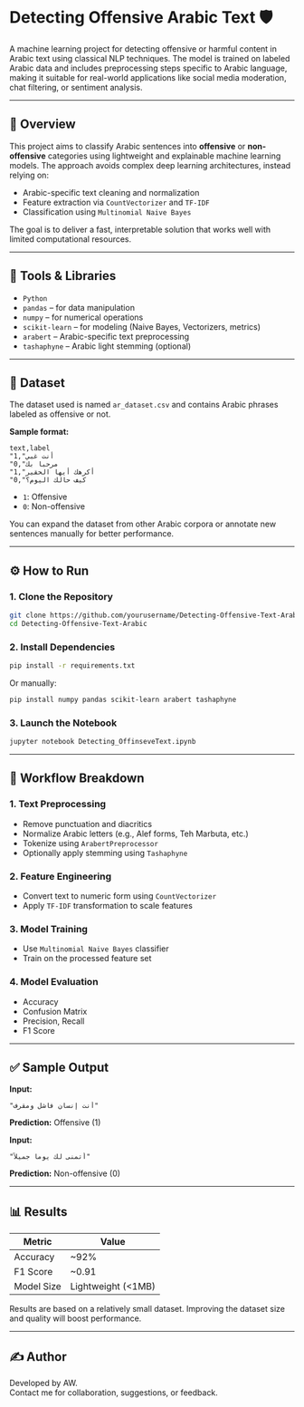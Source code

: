 # Detecting Offensive Arabic Text 🛡️

A machine learning project for detecting offensive or harmful content in Arabic text using classical NLP techniques. The model is trained on labeled Arabic data and includes preprocessing steps specific to Arabic language, making it suitable for real-world applications like social media moderation, chat filtering, or sentiment analysis.

---

## 🚀 Overview

This project aims to classify Arabic sentences into **offensive** or **non-offensive** categories using lightweight and explainable machine learning models. The approach avoids complex deep learning architectures, instead relying on:
- Arabic-specific text cleaning and normalization
- Feature extraction via `CountVectorizer` and `TF-IDF`
- Classification using `Multinomial Naive Bayes`

The goal is to deliver a fast, interpretable solution that works well with limited computational resources.

---

## 🧰 Tools & Libraries

- `Python`
- `pandas` – for data manipulation
- `numpy` – for numerical operations
- `scikit-learn` – for modeling (Naive Bayes, Vectorizers, metrics)
- `arabert` – Arabic-specific text preprocessing
- `tashaphyne` – Arabic light stemming (optional)

---

## 📁 Dataset

The dataset used is named `ar_dataset.csv` and contains Arabic phrases labeled as offensive or not.

**Sample format:**
```csv
text,label
"أنت غبي",1
"مرحبا بك",0
"أكرهك أيها الحقير",1
"كيف حالك اليوم؟",0
```
- `1`: Offensive
- `0`: Non-offensive

You can expand the dataset from other Arabic corpora or annotate new sentences manually for better performance.

---

## ⚙️ How to Run

### 1. Clone the Repository
```bash
git clone https://github.com/yourusername/Detecting-Offensive-Text-Arabic.git
cd Detecting-Offensive-Text-Arabic
```

### 2. Install Dependencies
```bash
pip install -r requirements.txt
```

Or manually:
```bash
pip install numpy pandas scikit-learn arabert tashaphyne
```

### 3. Launch the Notebook
```bash
jupyter notebook Detecting_OffinseveText.ipynb
```

---

## 🔄 Workflow Breakdown

### 1. Text Preprocessing
- Remove punctuation and diacritics
- Normalize Arabic letters (e.g., Alef forms, Teh Marbuta, etc.)
- Tokenize using `ArabertPreprocessor`
- Optionally apply stemming using `Tashaphyne`

### 2. Feature Engineering
- Convert text to numeric form using `CountVectorizer`
- Apply `TF-IDF` transformation to scale features

### 3. Model Training
- Use `Multinomial Naive Bayes` classifier
- Train on the processed feature set

### 4. Model Evaluation
- Accuracy
- Confusion Matrix
- Precision, Recall
- F1 Score

---

## ✅ Sample Output

**Input:**
```
"أنت إنسان فاشل ومقرف"
```

**Prediction:** Offensive (1)

**Input:**
```
"أتمنى لك يوماً جميلاً"
```

**Prediction:** Non-offensive (0)

---

## 📊 Results

| Metric     | Value   |
|------------|---------|
| Accuracy   | ~92%    |
| F1 Score   | ~0.91   |
| Model Size | Lightweight (<1MB) |

Results are based on a relatively small dataset. Improving the dataset size and quality will boost performance.


---


## ✍️ Author

Developed by AW.  
Contact me for collaboration, suggestions, or feedback.
```
